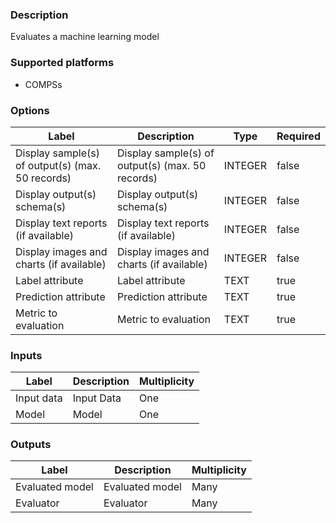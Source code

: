 ###  Description
Evaluates a machine learning model

###  Supported platforms
* COMPSs

###  Options
| Label | Description | Type | Required |
|---|---|---|---|
| Display sample(s) of output(s) (max. 50 records) | Display sample(s) of output(s) (max. 50 records) | INTEGER | false |
| Display output(s) schema(s) | Display output(s) schema(s) | INTEGER | false |
| Display text reports (if available) | Display text reports (if available) | INTEGER | false |
| Display images and charts (if available) | Display images and charts (if available) | INTEGER | false |
| Label attribute | Label attribute | TEXT | true |
| Prediction attribute | Prediction attribute | TEXT | true |
| Metric to evaluation | Metric to evaluation | TEXT | true |

###  Inputs
| Label | Description | Multiplicity |
|---|---|---|
| Input data | Input Data | One |
| Model | Model | One |

###  Outputs
| Label | Description | Multiplicity |
|---|---|---|
| Evaluated model | Evaluated model | Many |
| Evaluator | Evaluator | Many |
